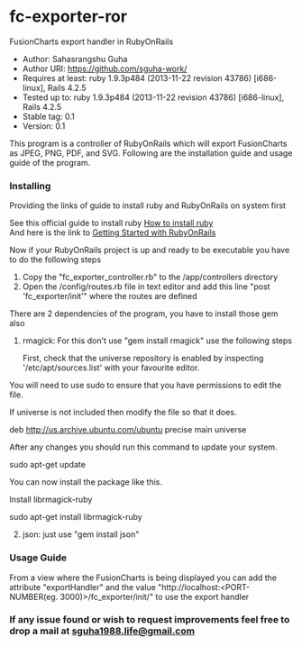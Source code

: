 # fc-exporter-ror
FusionCharts export handler in RubyOnRails

* Author: Sahasrangshu Guha
* Author URI: https://github.com/sguha-work/
* Requires at least: ruby 1.9.3p484 (2013-11-22 revision 43786) [i686-linux], Rails 4.2.5
* Tested up to: ruby 1.9.3p484 (2013-11-22 revision 43786) [i686-linux], Rails 4.2.5
* Stable tag: 0.1
* Version: 0.1 

This program is a controller of RubyOnRails which will export FusionCharts as JPEG, PNG, PDF, and SVG. Following are the installation guide and usage guide of the program.

### Installing
  Providing the links of guide to install ruby and RubyOnRails on system first
  
  See this official guide to install ruby [How to install ruby](https://www.ruby-lang.org/en/documentation/installation/)    
  And here is the link to [Getting Started with RubyOnRails](http://guides.rubyonrails.org/getting_started.html)
  
  Now if your RubyOnRails project is up and ready to be executable you have to do the following steps
  
1.	Copy the "fc_exporter_controller.rb" to the <root>/app/controllers directory
2.	Open the <root>/config/routes.rb file in text editor and add this line "post 'fc_exporter/init'" where the routes are defined

  There are 2 dependencies of the program, you have to install those gem also
  
1. rmagick: For this don't use "gem install rmagick" use the following steps

	First, check that the universe repository is enabled by inspecting '/etc/apt/sources.list' with your favourite editor.
	
 You will need to use sudo to ensure that you have permissions to edit the file.

 If universe is not included then modify the file so that it does.

 deb http://us.archive.ubuntu.com/ubuntu precise main universe
 
 After any changes you should run this command to update your system.

 sudo apt-get update
 
 You can now install the package like this.

 Install librmagick-ruby
 
 sudo apt-get install librmagick-ruby	
 
2. json: just use "gem install json" 


### Usage Guide

From a view where the FusionCharts is being displayed you can add the attribute "exportHandler" and the value "http://localhost:<PORT-NUMBER(eg. 3000)>/fc_exporter/init/" to use the export handler

### If any issue found or wish to request improvements feel free to drop a mail at sguha1988.life@gmail.com
